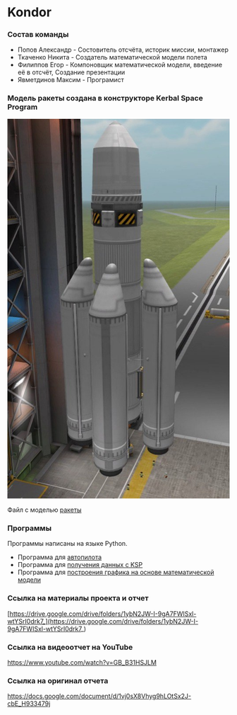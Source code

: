 # Kondor
### Состав команды
- Попов Александр - Состовитель отсчёта, историк миссии, монтажер
- Ткаченко Никита - Создатель математической модели полета
- Филиппов Егор - Компоновщик математической модели, введение её в отсчёт, Создание презентации
- Явметдинов Максим - Програмист

### Модель ракеты создана в конструкторе Kerbal Space Program
![](https://github.com/Filippov-Egor/image/blob/main/photo_5408944983970533926_y.jpg)

Файл с моделью [ракеты](https://github.com/reynn211/Kondor/blob/main/Soyuz-2.craft)

### Программы
Программы написаны на языке Python.
- Программа для [автопилота](https://github.com/reynn211/Kondor/blob/main/code/autopilot.py)
- Программа для [получения данных с KSP](https://github.com/reynn211/Kondor/blob/main/code/extract_ksp.py)
- Программа для [построения графика на основе математической модели](https://github.com/reynn211/Kondor/blob/main/code/phys_model.py)

### Ссылка на материалы проекта и отчет
[https://drive.google.com/drive/folders/1ybN2JW-I-9gA7FWISxl-wtYSrI0drk7_](https://drive.google.com/drive/folders/1ybN2JW-I-9gA7FWISxl-wtYSrI0drk7_)

### Ссылка на видеоотчет на YouTube
https://www.youtube.com/watch?v=GB_B31HSJLM

### Ссылка на оригинал отчета
https://docs.google.com/document/d/1vj0sX8Vhyg9hLOtSx2J-cbE_H933479j
